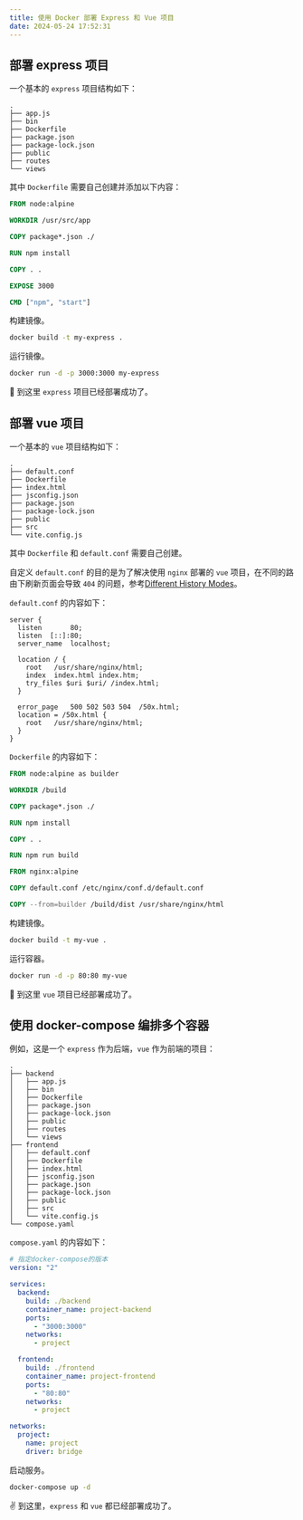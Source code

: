 ```yaml
---
title: 使用 Docker 部署 Express 和 Vue 项目
date: 2024-05-24 17:52:31
---
```


## 部署 express 项目

一个基本的 `express` 项目结构如下：

```tree
.
├── app.js
├── bin
├── Dockerfile
├── package.json
├── package-lock.json
├── public
├── routes
└── views
```

其中 `Dockerfile` 需要自己创建并添加以下内容：

```Dockerfile
FROM node:alpine

WORKDIR /usr/src/app

COPY package*.json ./

RUN npm install

COPY . .

EXPOSE 3000

CMD ["npm", "start"]
```

构建镜像。

```sh
docker build -t my-express .
```

运行镜像。

```sh
docker run -d -p 3000:3000 my-express
```

:confetti_ball: 到这里 `express` 项目已经部署成功了。

## 部署 vue 项目

一个基本的 `vue` 项目结构如下：

```tree
.
├── default.conf
├── Dockerfile
├── index.html
├── jsconfig.json
├── package.json
├── package-lock.json
├── public
├── src
└── vite.config.js
```

其中 `Dockerfile` 和 `default.conf` 需要自己创建。

自定义 `default.conf` 的目的是为了解决使用 `nginx` 部署的 `vue` 项目，在不同的路由下刷新页面会导致 `404` 的问题，参考[Different History Modes](https://router.vuejs.org/guide/essentials/history-mode.html#nginx)。

`default.conf` 的内容如下：

```nginx
server {
  listen       80;
  listen  [::]:80;
  server_name  localhost;

  location / {
    root   /usr/share/nginx/html;
    index  index.html index.htm;
    try_files $uri $uri/ /index.html;
  }

  error_page   500 502 503 504  /50x.html;
  location = /50x.html {
    root   /usr/share/nginx/html;
  }
}
```

`Dockerfile` 的内容如下：

```Dockerfile
FROM node:alpine as builder

WORKDIR /build

COPY package*.json ./

RUN npm install

COPY . .

RUN npm run build

FROM nginx:alpine

COPY default.conf /etc/nginx/conf.d/default.conf

COPY --from=builder /build/dist /usr/share/nginx/html
```

构建镜像。

```sh
docker build -t my-vue .
```

运行容器。

```sh
docker run -d -p 80:80 my-vue
```

:tada: 到这里 `vue` 项目已经部署成功了。

## 使用 docker-compose 编排多个容器

例如，这是一个 `express` 作为后端，`vue` 作为前端的项目：

```tree
.
├── backend
│   ├── app.js
│   ├── bin
│   ├── Dockerfile
│   ├── package.json
│   ├── package-lock.json
│   ├── public
│   ├── routes
│   └── views
├── frontend
│   ├── default.conf
│   ├── Dockerfile
│   ├── index.html
│   ├── jsconfig.json
│   ├── package.json
│   ├── package-lock.json
│   ├── public
│   ├── src
│   └── vite.config.js
└── compose.yaml
```

`compose.yaml` 的内容如下：

```yaml
# 指定docker-compose的版本
version: "2"

services:
  backend:
    build: ./backend
    container_name: project-backend
    ports:
      - "3000:3000"
    networks:
      - project

  frontend:
    build: ./frontend
    container_name: project-frontend
    ports:
      - "80:80"
    networks:
      - project

networks:
  project:
    name: project
    driver: bridge
```

启动服务。

```sh
docker-compose up -d
```

:v: 到这里，`express` 和 `vue` 都已经部署成功了。
